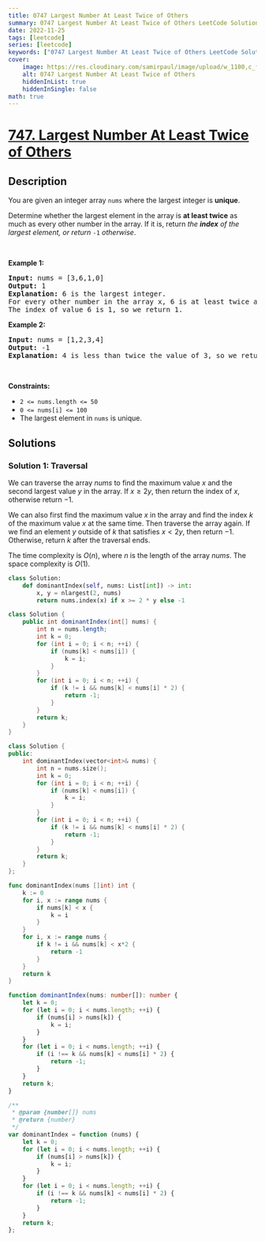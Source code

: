 ```yaml
---
title: 0747 Largest Number At Least Twice of Others
summary: 0747 Largest Number At Least Twice of Others LeetCode Solution Explained
date: 2022-11-25
tags: [leetcode]
series: [leetcode]
keywords: ["0747 Largest Number At Least Twice of Others LeetCode Solution Explained in all languages", "0747 Largest Number At Least Twice of Others", "LeetCode", "leetcode solution in Python3 C++ Java Go PHP Ruby Swift TypeScript Rust C# JavaScript C", "GeeksforGeeks", "InterviewBit", "Coding Ninjas", "HackerRank", "HackerEarth", "CodeChef", "TopCoder", "AlgoExpert", "freeCodeCamp", "Codeforces", "GitHub", "AtCoder", "Samir Paul"]
cover:
    image: https://res.cloudinary.com/samirpaul/image/upload/w_1100,c_fit,co_rgb:FFFFFF,l_text:Arial_75_bold:0747 Largest Number At Least Twice of Others - Solution Explained/problem-solving.webp
    alt: 0747 Largest Number At Least Twice of Others
    hiddenInList: true
    hiddenInSingle: false
math: true
---
```



# [747. Largest Number At Least Twice of Others](https://leetcode.com/problems/largest-number-at-least-twice-of-others)


## Description

<p>You are given an integer array <code>nums</code> where the largest integer is <strong>unique</strong>.</p>

<p>Determine whether the largest element in the array is <strong>at least twice</strong> as much as every other number in the array. If it is, return <em>the <strong>index</strong> of the largest element, or return </em><code>-1</code><em> otherwise</em>.</p>

<p>&nbsp;</p>
<p><strong class="example">Example 1:</strong></p>

<pre>
<strong>Input:</strong> nums = [3,6,1,0]
<strong>Output:</strong> 1
<strong>Explanation:</strong> 6 is the largest integer.
For every other number in the array x, 6 is at least twice as big as x.
The index of value 6 is 1, so we return 1.
</pre>

<p><strong class="example">Example 2:</strong></p>

<pre>
<strong>Input:</strong> nums = [1,2,3,4]
<strong>Output:</strong> -1
<strong>Explanation:</strong> 4 is less than twice the value of 3, so we return -1.
</pre>

<p>&nbsp;</p>
<p><strong>Constraints:</strong></p>

<ul>
	<li><code>2 &lt;= nums.length &lt;= 50</code></li>
	<li><code>0 &lt;= nums[i] &lt;= 100</code></li>
	<li>The largest element in <code>nums</code> is unique.</li>
</ul>

## Solutions

### Solution 1: Traversal

We can traverse the array $nums$ to find the maximum value $x$ and the second largest value $y$ in the array. If $x \ge 2y$, then return the index of $x$, otherwise return $-1$.

We can also first find the maximum value $x$ in the array and find the index $k$ of the maximum value $x$ at the same time. Then traverse the array again. If we find an element $y$ outside of $k$ that satisfies $x < 2y$, then return $-1$. Otherwise, return $k$ after the traversal ends.

The time complexity is $O(n)$, where $n$ is the length of the array $nums$. The space complexity is $O(1)$.

<!-- tabs:start -->

```python
class Solution:
    def dominantIndex(self, nums: List[int]) -> int:
        x, y = nlargest(2, nums)
        return nums.index(x) if x >= 2 * y else -1
```

```java
class Solution {
    public int dominantIndex(int[] nums) {
        int n = nums.length;
        int k = 0;
        for (int i = 0; i < n; ++i) {
            if (nums[k] < nums[i]) {
                k = i;
            }
        }
        for (int i = 0; i < n; ++i) {
            if (k != i && nums[k] < nums[i] * 2) {
                return -1;
            }
        }
        return k;
    }
}
```

```cpp
class Solution {
public:
    int dominantIndex(vector<int>& nums) {
        int n = nums.size();
        int k = 0;
        for (int i = 0; i < n; ++i) {
            if (nums[k] < nums[i]) {
                k = i;
            }
        }
        for (int i = 0; i < n; ++i) {
            if (k != i && nums[k] < nums[i] * 2) {
                return -1;
            }
        }
        return k;
    }
};
```

```go
func dominantIndex(nums []int) int {
	k := 0
	for i, x := range nums {
		if nums[k] < x {
			k = i
		}
	}
	for i, x := range nums {
		if k != i && nums[k] < x*2 {
			return -1
		}
	}
	return k
}
```

```ts
function dominantIndex(nums: number[]): number {
    let k = 0;
    for (let i = 0; i < nums.length; ++i) {
        if (nums[i] > nums[k]) {
            k = i;
        }
    }
    for (let i = 0; i < nums.length; ++i) {
        if (i !== k && nums[k] < nums[i] * 2) {
            return -1;
        }
    }
    return k;
}
```

```js
/**
 * @param {number[]} nums
 * @return {number}
 */
var dominantIndex = function (nums) {
    let k = 0;
    for (let i = 0; i < nums.length; ++i) {
        if (nums[i] > nums[k]) {
            k = i;
        }
    }
    for (let i = 0; i < nums.length; ++i) {
        if (i !== k && nums[k] < nums[i] * 2) {
            return -1;
        }
    }
    return k;
};
```

<!-- tabs:end -->

<!-- end -->
